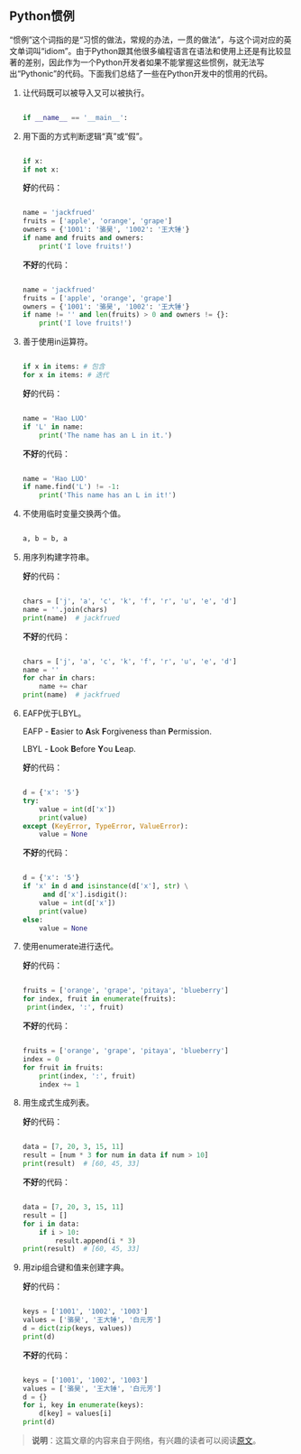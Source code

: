 ## Python惯例

“惯例”这个词指的是“习惯的做法，常规的办法，一贯的做法”，与这个词对应的英文单词叫“idiom”。由于Python跟其他很多编程语言在语法和使用上还是有比较显著的差别，因此作为一个Python开发者如果不能掌握这些惯例，就无法写出“Pythonic”的代码。下面我们总结了一些在Python开发中的惯用的代码。

1. 让代码既可以被导入又可以被执行。

   ```Python
   
   if __name__ == '__main__':
   ```


2. 用下面的方式判断逻辑“真”或“假”。

   ```Python
   
   if x:
   if not x:
   ```

   **好**的代码：

   ```Python
   
   name = 'jackfrued'
   fruits = ['apple', 'orange', 'grape']
   owners = {'1001': '骆昊', '1002': '王大锤'}
   if name and fruits and owners:
       print('I love fruits!')
   ```

   **不好**的代码：

   ```Python
   
   name = 'jackfrued'
   fruits = ['apple', 'orange', 'grape']
   owners = {'1001': '骆昊', '1002': '王大锤'}
   if name != '' and len(fruits) > 0 and owners != {}:
       print('I love fruits!')
   ```

3. 善于使用in运算符。

   ```Python
   
   if x in items: # 包含
   for x in items: # 迭代
   ```

   **好**的代码：

   ```Python
   
   name = 'Hao LUO'
   if 'L' in name:
       print('The name has an L in it.')
   ```

   **不好**的代码：

   ```Python
   
   name = 'Hao LUO'
   if name.find('L') != -1:
       print('This name has an L in it!')
   ```

4. 不使用临时变量交换两个值。

   ```Python
   
   a, b = b, a
   ```

5. 用序列构建字符串。

   **好**的代码：

   ```Python
   
   chars = ['j', 'a', 'c', 'k', 'f', 'r', 'u', 'e', 'd']
   name = ''.join(chars)
   print(name)  # jackfrued
   ```

   **不好**的代码：

   ```Python
   
   chars = ['j', 'a', 'c', 'k', 'f', 'r', 'u', 'e', 'd']
   name = ''
   for char in chars:
       name += char
   print(name)  # jackfrued
   ```

6. EAFP优于LBYL。

   EAFP - **E**asier to **A**sk **F**orgiveness than **P**ermission.

   LBYL - **L**ook **B**efore **Y**ou **L**eap.

   **好**的代码：

   ```Python
   
   d = {'x': '5'}
   try:
       value = int(d['x'])
       print(value)
   except (KeyError, TypeError, ValueError):
       value = None
   ```

   **不好**的代码：

   ```Python
   
   d = {'x': '5'}
   if 'x' in d and isinstance(d['x'], str) \
   		and d['x'].isdigit():
       value = int(d['x'])
       print(value)
   else:
       value = None
   ```

7. 使用enumerate进行迭代。

   **好**的代码：

   ```Python
   
   fruits = ['orange', 'grape', 'pitaya', 'blueberry']
   for index, fruit in enumerate(fruits):
   	print(index, ':', fruit)
   ```

   **不好**的代码：

   ```Python
   
   fruits = ['orange', 'grape', 'pitaya', 'blueberry']
   index = 0
   for fruit in fruits:
       print(index, ':', fruit)
       index += 1
   ```

8. 用生成式生成列表。

   **好**的代码：

   ```Python
   
   data = [7, 20, 3, 15, 11]
   result = [num * 3 for num in data if num > 10]
   print(result)  # [60, 45, 33]
   ```

   **不好**的代码：

   ```Python
   
   data = [7, 20, 3, 15, 11]
   result = []
   for i in data:
       if i > 10:
           result.append(i * 3)
   print(result)  # [60, 45, 33]
   ```

9. 用zip组合键和值来创建字典。

   **好**的代码：

   ```Python
   
   keys = ['1001', '1002', '1003']
   values = ['骆昊', '王大锤', '白元芳']
   d = dict(zip(keys, values))
   print(d)
   ```

   **不好**的代码：

   ```Python
   
   keys = ['1001', '1002', '1003']
   values = ['骆昊', '王大锤', '白元芳']
   d = {}
   for i, key in enumerate(keys):
       d[key] = values[i]
   print(d)
   ```

> **说明**：这篇文章的内容来自于网络，有兴趣的读者可以阅读[原文](http://safehammad.com/downloads/python-idioms-2014-01-16.pdf)。

